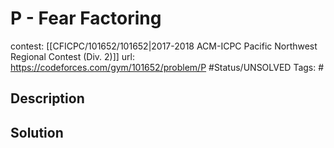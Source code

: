 # P - Fear Factoring

contest: [[CFICPC/101652/101652|2017-2018 ACM-ICPC Pacific Northwest Regional Contest (Div. 2)]]
url: https://codeforces.com/gym/101652/problem/P
#Status/UNSOLVED
Tags: #

## Description

## Solution

